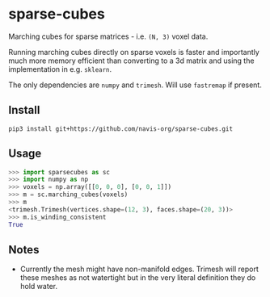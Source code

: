 # sparse-cubes
Marching cubes for sparse matrices - i.e. `(N, 3)` voxel data.

Running marching cubes directly on sparse voxels is faster and importantly much
more memory efficient than converting to a 3d matrix and using the implementation
in e.g. `sklearn`.

The only dependencies are `numpy` and `trimesh`. Will use `fastremap` if present.

## Install

```
pip3 install git+https://github.com/navis-org/sparse-cubes.git
```

## Usage

```python
>>> import sparsecubes as sc
>>> import numpy as np
>>> voxels = np.array([[0, 0, 0], [0, 0, 1]])
>>> m = sc.marching_cubes(voxels)
>>> m
<trimesh.Trimesh(vertices.shape=(12, 3), faces.shape=(20, 3))>
>>> m.is_winding_consistent
True
```

## Notes
- Currently the mesh might have non-manifold edges. Trimesh will report these
  meshes as not watertight but in the very literal definition they do hold water.
